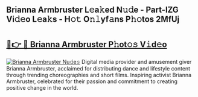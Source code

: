 ## Brianna Armbruster L𝚎a𝚔ed N𝚞𝚍e - Part-IZG Vi𝚍𝚎o L𝚎a𝚔s - H𝚘𝚝 O𝚗𝚕yf𝚊ns P𝚑𝚘tos 2MfUj

# <h2><a href="http://kf2tsf.oniu.top/?m=Brianna+Armbruster">🔗👉 🔴 Brianna Armbruster P𝚑ot𝚘𝚜 V𝚒d𝚎o</a></h2>

[![Brianna Armbruster Nu𝚍e𝚜](https://i.imgur.com/0qMVB7G.gif)](http://kf2tsf.oniu.top/?m=Brianna+Armbruster)
Digital media provider and amusement giver Brianna Armbruster, acclaimed for distributing dance and lifestyle content through trending choreographies and short films. Inspiring activist Brianna Armbruster, celebrated for their passion and commitment to creating positive change in the world.  
